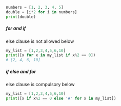 ```python
numbers = [1, 2, 3, 4, 5]
double = [i*2 for i in numbers]
print(double)
```
##### for and if
else clause is not allowed below
```python
my_list = [1,2,3,4,5,6,10]
print([x for x in my_list if x%2 == 0])
# [2, 4, 6, 10]
```
##### if else and for
else clause is compulsory below
```python
my_list = [1,2,3,4,5,6,10]
print([x if x%2 == 0 else '#' for x in my_list])
```